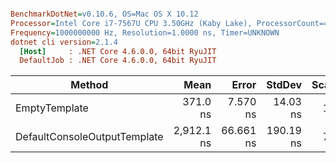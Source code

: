 ``` ini

BenchmarkDotNet=v0.10.6, OS=Mac OS X 10.12
Processor=Intel Core i7-7567U CPU 3.50GHz (Kaby Lake), ProcessorCount=4
Frequency=1000000000 Hz, Resolution=1.0000 ns, Timer=UNKNOWN
dotnet cli version=2.1.4
  [Host]     : .NET Core 4.6.0.0, 64bit RyuJIT
  DefaultJob : .NET Core 4.6.0.0, 64bit RyuJIT


```
 |                       Method |       Mean |     Error |    StdDev | Scaled | ScaledSD |  Gen 0 | Allocated |
 |----------------------------- |-----------:|----------:|----------:|-------:|---------:|-------:|----------:|
 |                EmptyTemplate |   371.0 ns |  7.570 ns |  14.03 ns |   1.00 |     0.00 | 0.1259 |     264 B |
 | DefaultConsoleOutputTemplate | 2,912.1 ns | 66.661 ns | 190.19 ns |   7.86 |     0.58 | 1.0948 |    2296 B |
